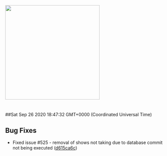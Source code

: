 <img width="300px" src="https://sickrage.ca/img/logo-stacked.png" />

# 

##Sat Sep 26 2020 18:47:32 GMT+0000 (Coordinated Universal Time)


## Bug Fixes
  - Fixed issue #525 - removal of shows not taking due to database commit not being executed
  ([d615ca6c](https://gitlab-ci-token:KUJHDKsooU3HzUHNps3s@git.sickrage.ca/SiCKRAGE/sickrage/commit/d615ca6cfa27353c8d0c99037cfcc452a85b4fa1))




